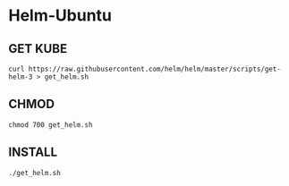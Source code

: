 # Helm-Ubuntu

## GET KUBE
```
curl https://raw.githubusercontent.com/helm/helm/master/scripts/get-helm-3 > get_helm.sh
```
## CHMOD 
```
chmod 700 get_helm.sh
```
## INSTALL
```
./get_helm.sh
```
